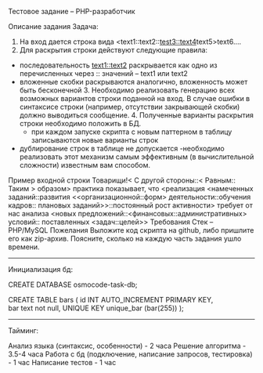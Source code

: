 Тестовое задание – PHP-разработчик

Описание задания
Задача:
1.	На вход дается строка вида <text1::text2::<test3::text4>text5>text6….
2.	Для раскрытия строки действуют следующие правила:
- последовательность <text1::text2> раскрывается как одно из перечисленных через :: значений – text1 или text2
- вложенные скобки раскрываются аналогично, вложенность может быть бесконечной
        3. Необходимо реализовать генерацию всех возможных вариантов строки поданной на вход. В случае ошибки в синтаксисе строки (например, отсутствии закрывающей скобки) должно выводиться сообщение.
        4. Полученные варианты раскрытия строки необходимо положить в БД. 
    - при каждом запуске скрипта с новым паттерном в таблицу записываются новые варианты строк
- дублирование строк в таблице не допускается
-необходимо  реализовать этот механизм самым эффективным (в вычислительной сложности) известным вам способом.

Пример входной строки
Товарищи!< С другой стороны::< Равным:: Таким > образом>  практика показывает, что <реализация <намеченных заданий::развития <<организационной::форм> деятельности::обучения кадров:: плановых заданий>>::постоянный рост активности> требует от нас анализа <новых предложений::<финансовых::административных> условий:: поставленных <задач::целей>>
Требования
Стек – PHP/MySQL
Пожелания
Выложите код скрипта на github, либо пришлите его как zip-архив.
Поясните, сколько на каждую часть задания ушло времени.


------------------------------------------------------------------------------------------

Инициализация бд:

CREATE DATABASE osmocode-task-db;

CREATE TABLE bars (
    id INT AUTO_INCREMENT PRIMARY KEY,  
    bar text not null,
    UNIQUE KEY unique_bar (bar(255))
);



------------------------------------------------------------------------------------------

Тайминг:

Анализ языка (синтаксис, особенности) - 2 часа
Решение алгоритма - 3.5-4 часа
Работа с бд (подключение, написание запросов, тестировка) - 1 час
Написание тестов - 1 час